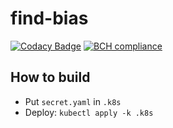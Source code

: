 # find-bias

[![Codacy Badge](https://api.codacy.com/project/badge/Grade/51dd4eaa7ada403bb7a7a73e0bca34e1)](https://www.codacy.com/app/AaronBuxbaum/find-bias?utm_source=github.com&amp;utm_medium=referral&amp;utm_content=AaronBuxbaum/find-bias&amp;utm_campaign=Badge_Grade)
[![BCH compliance](https://bettercodehub.com/edge/badge/AaronBuxbaum/find-bias?branch=master)](https://bettercodehub.com/)

## How to build
*  Put `secret.yaml` in `.k8s`
*  Deploy: `kubectl apply -k .k8s`
